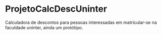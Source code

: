 # ProjetoCalcDescUninter
Calculadora de descontos para pessoas interessadas em matricular-se na faculdade uninter, ainda um protótipo.
